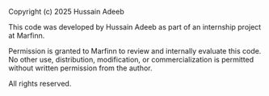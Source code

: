 Copyright (c) 2025 Hussain Adeeb

This code was developed by Hussain Adeeb as part of an internship project at Marfinn.

Permission is granted to Marfinn to review and internally evaluate this code. No other use, distribution, modification, or commercialization is permitted without written permission from the author.

All rights reserved.
